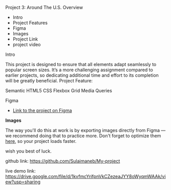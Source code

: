 Project 3: Around The U.S.
Overview

- Intro
- Project Features
- Figma
- Images
- Project Link
- project video

Intro

This project is designed to ensure that all elements adapt seamlessly to popular screen sizes. It’s a more challenging assignment compared to earlier projects, so dedicating additional time and effort to its completion will be greatly beneficial.
Project Feature:

Semantic HTML5
CSS
Flexbox
Grid
Media Queries

Figma

- [Link to the project on Figma](https://www.figma.com/file/ii4xxsJ0ghevUOcssTlHZv/Sprint-3%3A-Around-the-US?node-id=0%3A1)

**Images**

The way you'll do this at work is by exporting images directly from Figma — we recommend doing that to practice more. Don't forget to optimize them [here](https://tinypng.com/), so your project loads faster.

wish you best of luck.

github link: https://github.com/Sulaimaneb/My-project

live demo link: https://drive.google.com/file/d/1kvfmcYrifpnVkCZezeaJYY8oWyqmWAAk/view?usp=sharing
